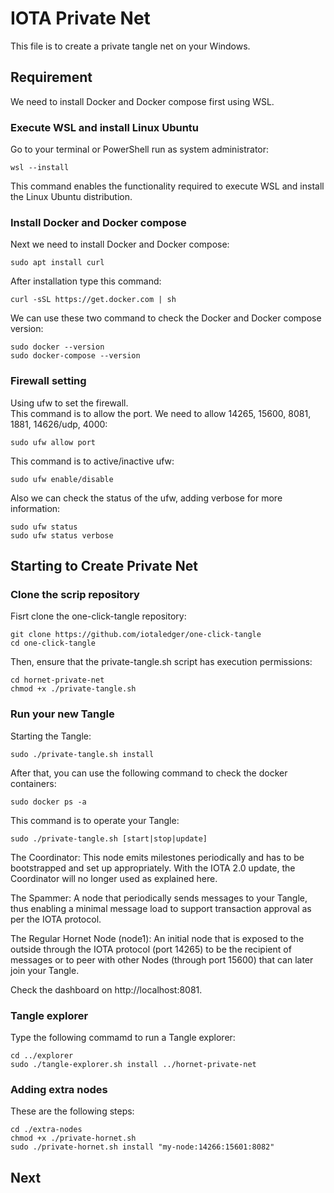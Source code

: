 # IOTA  Private Net
This file is to create a private tangle net on your Windows.  
  
## Requirement  
We need to install Docker and Docker compose first using WSL.  
### Execute WSL and install Linux Ubuntu
Go to your terminal or PowerShell run as system administrator:  
```
wsl --install
```  
This command enables the functionality required to execute WSL and install the Linux Ubuntu distribution.  
### Install Docker and Docker compose
Next we need to install Docker and Docker compose:  
```
sudo apt install curl
```  
After installation type this command:  
```
curl -sSL https://get.docker.com | sh
```
  
We can use these two command to check the Docker and Docker compose version:
```
sudo docker --version  
sudo docker-compose --version
```
### Firewall setting
Using ufw to set the firewall.  
This command is to allow the port. We need to allow 14265, 15600, 8081, 1881, 14626/udp, 4000:
```
sudo ufw allow port
```
This command is to active/inactive ufw:
```
sudo ufw enable/disable
```
Also we can check the status of the ufw, adding verbose for more information:
```
sudo ufw status
sudo ufw status verbose
```

## Starting to Create Private Net
### Clone the scrip repository
Fisrt clone the one-click-tangle repository:
```
git clone https://github.com/iotaledger/one-click-tangle  
cd one-click-tangle
```
Then, ensure that the private-tangle.sh script has execution permissions:
```
cd hornet-private-net
chmod +x ./private-tangle.sh
```
  
### Run your new Tangle
Starting the Tangle:
```
sudo ./private-tangle.sh install
```
After that, you can use the following command to check the docker containers:
```
sudo docker ps -a
```
This command is to operate your Tangle:
```
sudo ./private-tangle.sh [start|stop|update]
```
The Coordinator: This node emits milestones periodically and has to be bootstrapped and set up appropriately. With the IOTA 2.0 update, the Coordinator will no longer used as explained here.  

The Spammer: A node that periodically sends messages to your Tangle, thus enabling a minimal message load to support transaction approval as per the IOTA protocol.  

The Regular Hornet Node (node1): An initial node that is exposed to the outside through the IOTA protocol (port 14265) to be the recipient of messages or to peer with other Nodes (through port 15600) that can later join your Tangle.  

Check the dashboard on http://localhost:8081.  
  
### Tangle explorer
Type the following commamd to run a Tangle explorer:
```
cd ../explorer  
sudo ./tangle-explorer.sh install ../hornet-private-net
```

### Adding extra nodes
These are the following steps:
```
cd ./extra-nodes
chmod +x ./private-hornet.sh
sudo ./private-hornet.sh install "my-node:14266:15601:8082"
```

## Next

